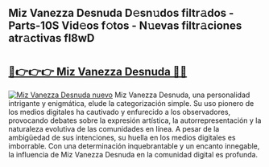 ## Miz Vanezza Desnuda D𝚎sn𝚞dos filtr𝚊dos - Parts-10S Vid𝚎os f𝚘tos - N𝚞evas filtr𝚊ciones atr𝚊ctivas fl8wD

# <h2><a href="http://mbcatry.tromn.icu/?c=Miz+Vanezza+Desnuda">🔗👉👉👉 Miz Vanezza Desnuda 🔗🔗</a></h2>

[![Miz Vanezza Desnuda nuevo](https://i.imgur.com/pEAQMta.gif)](http://mbcatry.tromn.icu/?c=Miz+Vanezza+Desnuda)
Miz Vanezza Desnuda, una personalidad intrigante y enigmática, elude la categorización simple. Su uso pionero de los medios digitales ha cautivado y enfurecido a los observadores, provocando debates sobre la expresión artística, la autorrepresentación y la naturaleza evolutiva de las comunidades en línea. A pesar de la ambigüedad de sus intenciones, su huella en los medios digitales es imborrable. Con una determinación inquebrantable y un encanto innegable, la influencia de Miz Vanezza Desnuda en la comunidad digital es profunda.
